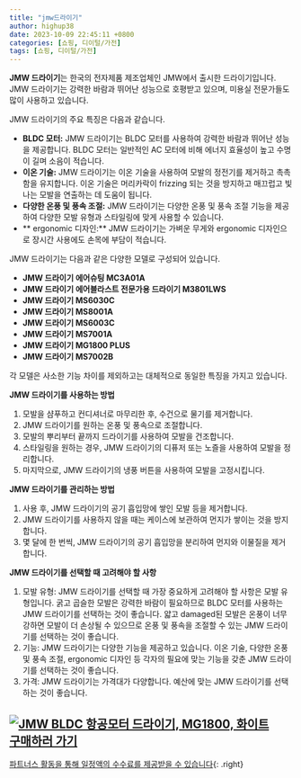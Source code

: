 ```yaml
---
title: "jmw드라이기"
author: highup38
date: 2023-10-09 22:45:11 +0800
categories: [쇼핑, 디이털/가전]
tags: [쇼핑, 디이털/가전]
---
```



**JMW 드라이기**는 한국의 전자제품 제조업체인 JMW에서 출시한 드라이기입니다. JMW 드라이기는 강력한 바람과 뛰어난 성능으로 호평받고 있으며, 미용실 전문가들도 많이 사용하고 있습니다.

JMW 드라이기의 주요 특징은 다음과 같습니다.

* **BLDC 모터:** JMW 드라이기는 BLDC 모터를 사용하여 강력한 바람과 뛰어난 성능을 제공합니다. BLDC 모터는 일반적인 AC 모터에 비해 에너지 효율성이 높고 수명이 길며 소음이 적습니다.
* **이온 기술:** JMW 드라이기는 이온 기술을 사용하여 모발의 정전기를 제거하고 촉촉함을 유지합니다. 이온 기술은 머리카락이  frizzing 되는 것을 방지하고 매끄럽고 빛나는 모발을 연출하는 데 도움이 됩니다.
* **다양한 온풍 및 풍속 조절:** JMW 드라이기는 다양한 온풍 및 풍속 조절 기능을 제공하여 다양한 모발 유형과 스타일링에 맞게 사용할 수 있습니다.
* ** ergonomic 디자인:** JMW 드라이기는 가벼운 무게와 ergonomic 디자인으로 장시간 사용에도 손목에 부담이 적습니다.

JMW 드라이기는 다음과 같은 다양한 모델로 구성되어 있습니다.

* **JMW 드라이기 에어슈팅 MC3A01A**
* **JMW 드라이기 에어블라스트 전문가용 드라이기 M3801LWS**
* **JMW 드라이기 MS6030C**
* **JMW 드라이기 MS8001A**
* **JMW 드라이기 MS6003C**
* **JMW 드라이기 MS7001A**
* **JMW 드라이기 MG1800 PLUS**
* **JMW 드라이기 MS7002B**

각 모델은 사소한 기능 차이를 제외하고는 대체적으로 동일한 특징을 가지고 있습니다.

**JMW 드라이기를 사용하는 방법**

1. 모발을 샴푸하고 컨디셔너로 마무리한 후, 수건으로 물기를 제거합니다.
2. JMW 드라이기를 원하는 온풍 및 풍속으로 조절합니다.
3. 모발의 뿌리부터 끝까지 드라이기를 사용하여 모발을 건조합니다.
4. 스타일링을 원하는 경우, JMW 드라이기의 디퓨저 또는 노즐을 사용하여 모발을 정리합니다.
5. 마지막으로, JMW 드라이기의 냉풍 버튼을 사용하여 모발을 고정시킵니다.

**JMW 드라이기를 관리하는 방법**

1. 사용 후, JMW 드라이기의 공기 흡입망에 쌓인 모발 등을 제거합니다.
2. JMW 드라이기를 사용하지 않을 때는 케이스에 보관하여 먼지가 쌓이는 것을 방지합니다.
3. 몇 달에 한 번씩, JMW 드라이기의 공기 흡입망을 분리하여 먼지와 이물질을 제거합니다.

**JMW 드라이기를 선택할 때 고려해야 할 사항**

1. 모발 유형: JMW 드라이기를 선택할 때 가장 중요하게 고려해야 할 사항은 모발 유형입니다. 굵고 곱슬한 모발은 강력한 바람이 필요하므로 BLDC 모터를 사용하는 JMW 드라이기를 선택하는 것이 좋습니다. 얇고 damaged된 모발은 온풍이 너무 강하면 모발이 더 손상될 수 있으므로 온풍 및 풍속을 조절할 수 있는 JMW 드라이기를 선택하는 것이 좋습니다.
2. 기능: JMW 드라이기는 다양한 기능을 제공하고 있습니다. 이온 기술, 다양한 온풍 및 풍속 조절, ergonomic 디자인 등 각자의 필요에 맞는 기능을 갖춘 JMW 드라이기를 선택하는 것이 좋습니다.
3. 가격: JMW 드라이기는 가격대가 다양합니다. 예산에 맞는 JMW 드라이기를 선택하는 것이 좋습니다.


[![JMW BLDC 항공모터 드라이기, MG1800, 화이트](https://thumbnail6.coupangcdn.com/thumbnails/remote/230x230ex/image/retail/images/8405679378740718-e121b2b2-ca66-4fef-b9dd-d0554b6ae56b.jpg "JMW BLDC 항공모터 드라이기, MG1800, 화이트")](https://link.coupang.com/re/AFFSDP?lptag=AF1030537&subid=&pageKey=3675802&traceid=V0-153&itemId=57974997&vendorItemId=3090910429)
<br>
[**구매하러 가기**](https://link.coupang.com/re/AFFSDP?lptag=AF1030537&subid=&pageKey=3675802&traceid=V0-153&itemId=57974997&vendorItemId=3090910429)
---
[파트너스 활동을 통해 일정액의 수수료를 제공받을 수 있습니다](https://link.coupang.com/a/bao1ui){: .right}